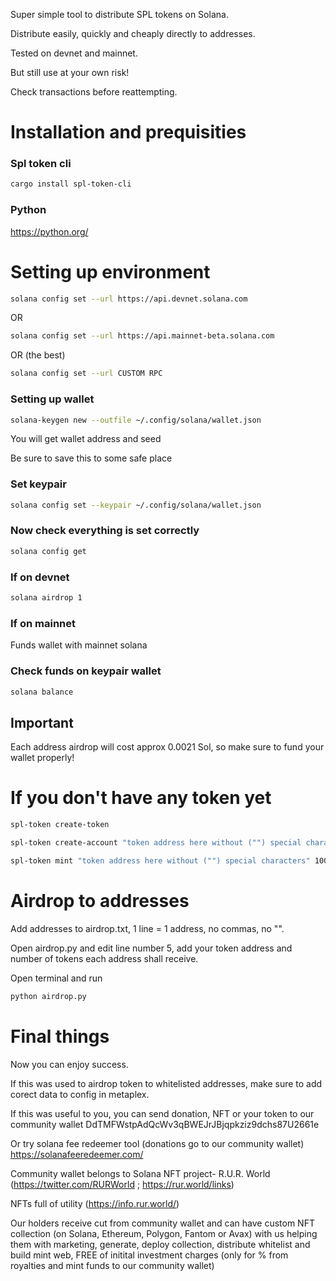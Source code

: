 Super simple tool to distribute SPL tokens on Solana.

Distribute easily, quickly and cheaply directly to addresses.


Tested on devnet and mainnet.

But still use at your own risk!

Check transactions before reattempting.




# Installation and prequisities
### Spl token cli
```bash
cargo install spl-token-cli
```


### Python
https://python.org/




# Setting up environment

```bash
solana config set --url https://api.devnet.solana.com
```

OR

```bash
solana config set --url https://api.mainnet-beta.solana.com
```

OR (the best)

```bash
solana config set --url CUSTOM RPC
```


### Setting up wallet
```bash
solana-keygen new --outfile ~/.config/solana/wallet.json
```
You will get wallet address and seed

Be sure to save this to some safe place

### Set keypair
```bash
solana config set --keypair ~/.config/solana/wallet.json
```


### Now check everything is set correctly
```bash
solana config get
```


### If on devnet
```bash
solana airdrop 1
```


### If on mainnet
Funds wallet with mainnet solana


### Check funds on keypair wallet
```bash
solana balance
```
## Important
Each address airdrop will cost approx 0.0021 Sol, so make sure to fund your wallet properly!




# If you don't have any token yet
```bash
spl-token create-token
```
```bash
spl-token create-account "token address here without ("") special characters"
```
```bash
spl-token mint "token address here without ("") special characters" 1000
```



# Airdrop to addresses


Add addresses to airdrop.txt, 1 line = 1 address, no commas, no "".


Open airdrop.py and edit line number 5, add your token address and number of tokens each address shall receive.


Open terminal and run
```bash
python airdrop.py
```



# Final things
Now you can enjoy success.

If this was used to airdrop token to whitelisted addresses, make sure to add corect data to config in metaplex.


If this was useful to you, you can send donation, NFT or your token to our community wallet
DdTMFWstpAdQcWv3qBWEJrJBjqpkziz9dchs87U2661e

Or try solana fee redeemer tool (donations go to our community wallet)
https://solanafeeredeemer.com/

Community wallet belongs to Solana NFT project- R.U.R. World (https://twitter.com/RURWorld ; https://rur.world/links)

NFTs full of utility (https://info.rur.world/)

Our holders receive cut from community wallet and can have custom NFT collection (on Solana, Ethereum, Polygon, Fantom or Avax) with us helping them with marketing, generate, deploy collection, distribute whitelist and build mint web, FREE of initital investment charges (only for % from royalties and mint funds to our community wallet)
